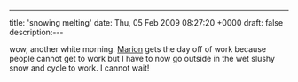 ---
title: 'snowing melting'
date: Thu, 05 Feb 2009 08:27:20 +0000
draft: false
description:---

wow, another white morning. [Marion](http://www.marionmouttou.co.uk) gets the day off of work because people cannot get to work but I have to now go outside in the wet slushy snow and cycle to work. I cannot wait!